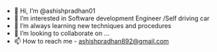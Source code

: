 - 👋 Hi, I’m @ashishpradhan01
- 👀 I’m interested in Software development Engineer /Self driving car 
- 🌱 I’m always learning new techniques and procedures 
- 💞️ I’m looking to collaborate on ...
- 📫 How to reach me - ashishpradhan892@gmail.com

<!---
ashishpradhan01/ashishpradhan01 is a ✨ special ✨ repository because its `README.md` (this file) appears on your GitHub profile.
You can click the Preview link to take a look at your changes.
--->
